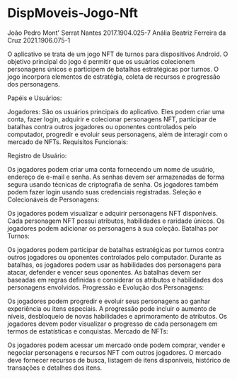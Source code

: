 # DispMoveis-Jogo-Nft
João Pedro Mont' Serrat Nantes	  2017.1904.025-7
Anália Beatriz Ferreira da Cruz 	2021.1906.075-1

O aplicativo se trata de um jogo NFT de turnos para dispositivos Android. O objetivo principal do jogo é permitir que os usuários colecionem personagens únicos e participem de batalhas estratégicas por turnos. O jogo incorpora elementos de estratégia, coleta de recursos e progressão dos personagens.

Papéis e Usuários:

Jogadores: São os usuários principais do aplicativo. Eles podem criar uma conta, fazer login, adquirir e colecionar personagens NFT, participar de batalhas contra outros jogadores ou oponentes controlados pelo computador, progredir e evoluir seus personagens, além de interagir com o mercado de NFTs.
Requisitos Funcionais:

Registro de Usuário:

Os jogadores podem criar uma conta fornecendo um nome de usuário, endereço de e-mail e senha.
As senhas devem ser armazenadas de forma segura usando técnicas de criptografia de senha.
Os jogadores também podem fazer login usando suas credenciais registradas.
Seleção e Colecionáveis de Personagens:

Os jogadores podem visualizar e adquirir personagens NFT disponíveis.
Cada personagem NFT possui atributos, habilidades e raridade únicos.
Os jogadores podem adicionar os personagens à sua coleção.
Batalhas por Turnos:

Os jogadores podem participar de batalhas estratégicas por turnos contra outros jogadores ou oponentes controlados pelo computador.
Durante as batalhas, os jogadores podem usar as habilidades dos personagens para atacar, defender e vencer seus oponentes.
As batalhas devem ser baseadas em regras definidas e considerar os atributos e habilidades dos personagens envolvidos.
Progressão e Evolução dos Personagens:

Os jogadores podem progredir e evoluir seus personagens ao ganhar experiência ou itens especiais.
A progressão pode incluir o aumento de níveis, desbloqueio de novas habilidades e aprimoramento de atributos.
Os jogadores devem poder visualizar o progresso de cada personagem em termos de estatísticas e conquistas.
Mercado de NFTs:

Os jogadores podem acessar um mercado onde podem comprar, vender e negociar personagens e recursos NFT com outros jogadores.
O mercado deve fornecer recursos de busca, listagem de itens disponíveis, histórico de transações e detalhes dos itens.
